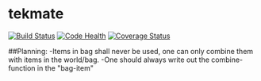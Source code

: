 # tekmate

[![Build Status](https://travis-ci.org/mkli90/tekmate.svg?branch=master)](https://travis-ci.org/mkli90/tekmate)
[![Code Health](https://landscape.io/github/mkli90/tekmate/master/landscape.svg?style=flat)](https://landscape.io/github/mkli90/tekmate/master)
[![Coverage Status](https://coveralls.io/repos/mkli90/tekmate/badge.svg)](https://coveralls.io/r/mkli90/tekmate)


##Planning:
-Items in bag shall never be used, one can only combine them with items in the world/bag.
-One should always write out the combine-function in the "bag-item"